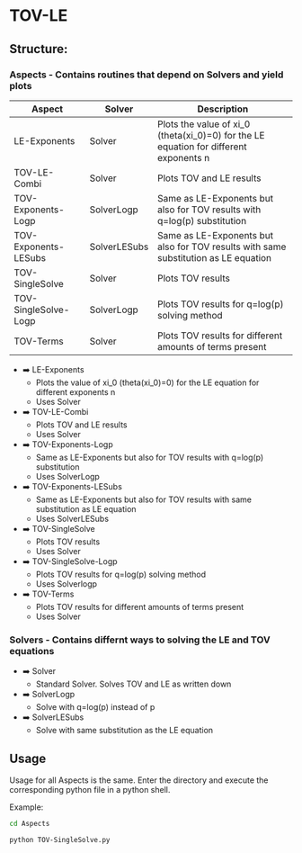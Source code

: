 # TOV-LE

## Structure:

### Aspects - Contains routines that depend on Solvers and yield plots

Aspect		|Solver		|Description				
--------------------|---------------|---------------------------------------
LE-Exponents        |Solver 		|Plots the value of xi_0 (theta(xi_0)=0) for the LE equation for different exponents n
TOV-LE-Combi        |Solver         |Plots TOV and LE results
TOV-Exponents-Logp  |SolverLogp     |Same as LE-Exponents but also for TOV results with q=log(p) substitution
TOV-Exponents-LESubs|SolverLESubs   |Same as LE-Exponents but also for TOV results with same substitution as LE equation
TOV-SingleSolve     |Solver         |Plots TOV results
TOV-SingleSolve-Logp|SolverLogp     |Plots TOV results for q=log(p) solving method
TOV-Terms           |Solver         |Plots TOV results for different amounts of terms present

* :arrow_right: LE-Exponents
  * Plots the value of xi_0 (theta(xi_0)=0) for the LE equation for different exponents n
  * Uses Solver
* :arrow_right: TOV-LE-Combi
  * Plots TOV and LE results
  * Uses Solver
* :arrow_right: TOV-Exponents-Logp
  * Same as LE-Exponents but also for TOV results with q=log(p) substitution
  * Uses SolverLogp
* :arrow_right: TOV-Exponents-LESubs
  * Same as LE-Exponents but also for TOV results with same substitution as LE equation
  * Uses SolverLESubs
* :arrow_right: TOV-SingleSolve
  * Plots TOV results
  * Uses Solver
* :arrow_right: TOV-SingleSolve-Logp
  * Plots TOV results for q=log(p) solving method
  * Uses Solverlogp
* :arrow_right: TOV-Terms
  * Plots TOV results for different amounts of terms present
  * Uses Solver

### Solvers - Contains differnt ways to solving the LE and TOV equations

* :arrow_right: Solver
  * Standard Solver. Solves TOV and LE as written down
* :arrow_right: SolverLogp
  * Solve with q=log(p) instead of p
* :arrow_right: SolverLESubs
  * Solve with same substitution as the LE equation


## Usage

Usage for all Aspects is the same. Enter the directory and execute the corresponding python file in a python shell.

Example:

```bash
cd Aspects

python TOV-SingleSolve.py
```
